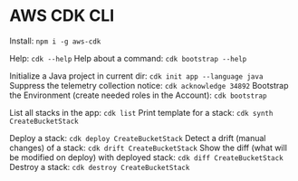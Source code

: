 # AWS CDK CLI

Install: `npm i -g aws-cdk`

Help: `cdk --help`
Help about a command: `cdk bootstrap --help`

Initialize a Java project in current dir: `cdk init app --language java`
Suppress the telemetry collection notice: `cdk acknowledge 34892`
Bootstrap the Environment (create needed roles in the Account): `cdk bootstrap`

List all stacks in the app: `cdk list`
Print template for a stack: `cdk synth CreateBucketStack`

Deploy a stack: `cdk deploy CreateBucketStack`
Detect a drift (manual changes) of a stack: `cdk drift CreateBucketStack`
Show the diff (what will be modified on deploy) with deployed stack: `cdk diff CreateBucketStack`
Destroy a stack: `cdk destroy CreateBucketStack`

